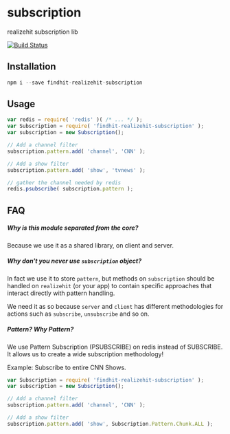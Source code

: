 # subscription
realizehit subscription lib

[![Build Status](https://drone.findhit.com/api/badges/realizehit/subscription/status.svg)](https://drone.findhit.com/realizehit/subscription)

## Installation

```js
npm i --save findhit-realizehit-subscription
```

## Usage

```js
var redis = require( 'redis' )( /* ... */ );
var Subscription = require( 'findhit-realizehit-subscription' );
var subscription = new Subscription();

// Add a channel filter
subscription.pattern.add( 'channel', 'CNN' );

// Add a show filter
subscription.pattern.add( 'show', 'tvnews' );

// gather the channel needed by redis
redis.psubscribe( subscription.pattern );

```

## FAQ

##### Why is this module separated from the core?

Because we use it as a shared library, on client and server.


##### Why don't you never use `subscription` object?

In fact we use it to store `pattern`, but methods on `subscription` should be
handled on `realizehit` (or your app) to contain specific approaches that
interact directly with pattern handling.

We need it as so because `server` and `client` has different methodologies for
actions such as `subscribe`, `unsubscribe` and so on.


##### Pattern? Why Pattern?

We use Pattern Subscription (PSUBSCRIBE) on redis instead of SUBSCRIBE.
It allows us to create a wide subscription methodology!

Example: Subscribe to entire CNN Shows.
```js
var Subscription = require( 'findhit-realizehit-subscription' );
var subscription = new Subscription();

// Add a channel filter
subscription.pattern.add( 'channel', 'CNN' );

// Add a show filter
subscription.pattern.add( 'show', Subscription.Pattern.Chunk.ALL );

```
